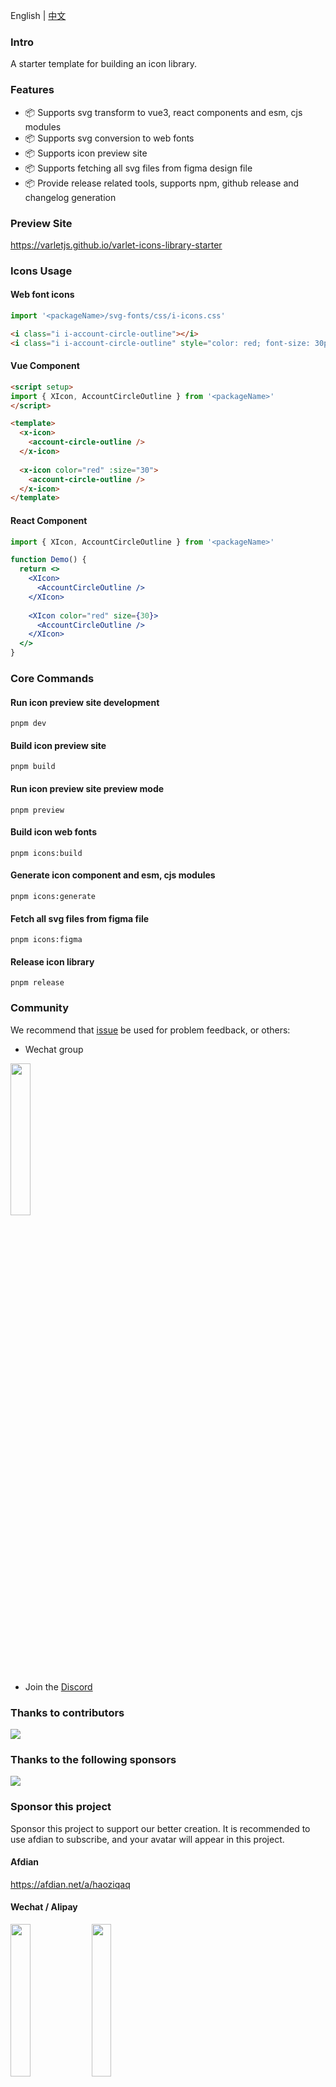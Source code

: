 <span>English</span> |
<a href="https://github.com/varletjs/varlet-icons-library-starter/blob/main/README.zh-CN.md">中文</a>

### Intro

A starter template for building an icon library.

### Features

- 📦 Supports svg transform to vue3, react components and esm, cjs modules
- 📦 Supports svg conversion to web fonts
- 📦 Supports icon preview site
- 📦 Supports fetching all svg files from figma design file
- 📦 Provide release related tools, supports npm, github release and changelog generation

### Preview Site

https://varletjs.github.io/varlet-icons-library-starter

### Icons Usage

#### Web font icons

```js
import '<packageName>/svg-fonts/css/i-icons.css'
```

```html
<i class="i i-account-circle-outline"></i>
<i class="i i-account-circle-outline" style="color: red; font-size: 30px"></i>
```

#### Vue Component

```html
<script setup>
import { XIcon, AccountCircleOutline } from '<packageName>'
</script>

<template>
  <x-icon>
    <account-circle-outline />
  </x-icon>
   
  <x-icon color="red" :size="30">
    <account-circle-outline />
  </x-icon>
</template>
```

#### React Component

```jsx
import { XIcon, AccountCircleOutline } from '<packageName>'

function Demo() {
  return <>
    <XIcon>
      <AccountCircleOutline />
    </XIcon>
   
    <XIcon color="red" size={30}>
      <AccountCircleOutline />
    </XIcon>
  </>
}
```

### Core Commands

#### Run icon preview site development

```
pnpm dev
```

#### Build icon preview site

```
pnpm build
```

#### Run icon preview site preview mode

```
pnpm preview
```

#### Build icon web fonts

```
pnpm icons:build
```

#### Generate icon component and esm, cjs modules

```
pnpm icons:generate
```

#### Fetch all svg files from figma file

```
pnpm icons:figma
```

#### Release icon library

```
pnpm release
```

### Community

We recommend that [issue](https://github.com/varletjs/varlet-icons-library-starter/issues) be used for problem feedback, or others:

* Wechat group 

<img style="width: 25%" src="https://cdn.jsdelivr.net/gh/varletjs/varlet-static/community.png" />

* Join the [Discord](https://discord.gg/Dmb8ydBHkw)

### Thanks to contributors

<a href="https://github.com/varletjs/varlet-icons-library-starter/graphs/contributors">
  <img src="https://contrib.rocks/image?repo=varletjs/varlet-icons-library-starter" />
</a>

### Thanks to the following sponsors

<a href="https://cdn.jsdelivr.net/gh/varletjs/varlet-static/sponsorkit/sponsors.svg">
  <img src="https://cdn.jsdelivr.net/gh/varletjs/varlet-static/sponsorkit/sponsors.svg">
</a>

### Sponsor this project

Sponsor this project to support our better creation. It is recommended to use afdian to subscribe, and your avatar will appear in this project.

#### Afdian

<a href="https://afdian.net/a/haoziqaq">https://afdian.net/a/haoziqaq</a>

#### Wechat / Alipay

<img style="width: 25%" src="https://cdn.jsdelivr.net/gh/varletjs/varlet-static/wechat.jpg" />
<img style="width: 25%" src="https://cdn.jsdelivr.net/gh/varletjs/varlet-static/alipay.jpg" />
